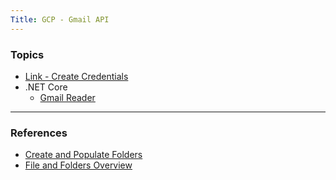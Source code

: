 ```yaml
---
Title: GCP - Gmail API
---
```


### Topics
- [Link - Create Credentials](index)
- .NET Core
  - [Gmail Reader](https://github.com/guptanikx/gmail-reader/tree/main/dotnet)

---

### References
- [Create and Populate Folders](https://developers.google.com/drive/api/v3/folder)
- [File and Folders Overview](https://developers.google.com/drive/api/v3/about-files)
